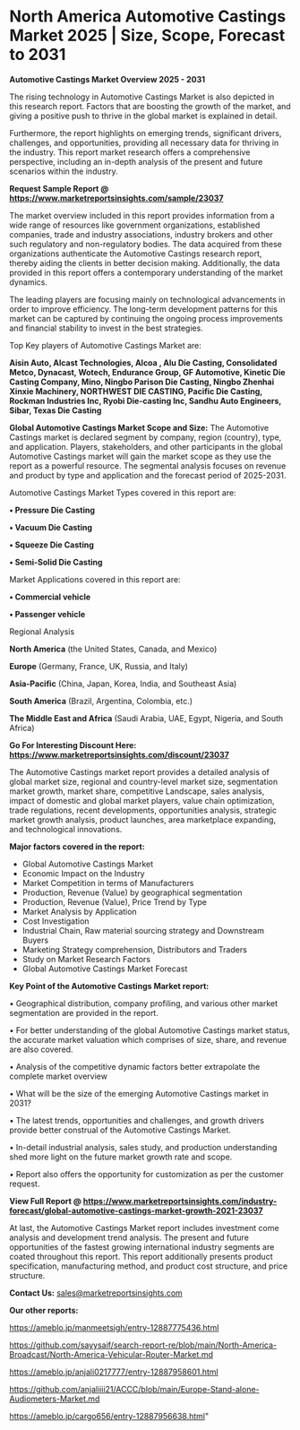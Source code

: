 # North America Automotive Castings Market 2025 | Size, Scope, Forecast to 2031

<Strong> Automotive Castings Market Overview 2025 - 2031</strong>

The rising technology in Automotive Castings Market is also depicted in this research report. Factors that are boosting the growth of the market, and giving a positive push to thrive in the global market is explained in detail.

Furthermore, the report highlights on emerging trends, significant drivers, challenges, and opportunities, providing all necessary data for thriving in the industry. This report market research offers a comprehensive perspective, including an in-depth analysis of the present and future scenarios within the industry.

<strong>Request Sample Report @ <a href=https://www.marketreportsinsights.com/sample/23037>https://www.marketreportsinsights.com/sample/23037</a></strong>

The market overview included in this report provides information from a wide range of resources like government organizations, established companies, trade and industry associations, industry brokers and other such regulatory and non-regulatory bodies. The data acquired from these organizations authenticate the Automotive Castings research report, thereby aiding the clients in better decision making. Additionally, the data provided in this report offers a contemporary understanding of the market dynamics.

The leading players are focusing mainly on technological advancements in order to improve efficiency. The long-term development patterns for this market can be captured by continuing the ongoing process improvements and financial stability to invest in the best strategies.

Top Key players of Automotive Castings Market are:

<strong>Aisin Auto, Alcast Technologies, Alcoa , Alu Die Casting, Consolidated Metco, Dynacast, Wotech, Endurance Group, GF Automotive, Kinetic Die Casting Company, Mino, Ningbo Parison Die Casting, Ningbo Zhenhai Xinxie Machinery, NORTHWEST DIE CASTING, Pacific Die Casting, Rockman Industries Inc, Ryobi Die-casting Inc, Sandhu Auto Engineers, Sibar, Texas Die Casting</strong>

<strong><b>Global Automotive Castings Market Scope and Size:</b></strong>
The Automotive Castings market is declared segment by company, region (country), type, and application. Players, stakeholders, and other participants in the global Automotive Castings market will gain the market scope as they use the report as a powerful resource. The segmental analysis focuses on revenue and product by type and application and the forecast period of 2025-2031.

Automotive Castings Market Types covered in this report are:

<strong>• Pressure Die Casting

• Vacuum Die Casting

• Squeeze Die Casting

• Semi-Solid Die Casting</strong>

Market Applications covered in this report are:

<strong>• Commercial vehicle

• Passenger vehicle</strong> 

Regional Analysis

<strong>North America</strong> (the United States, Canada, and Mexico)

<strong>Europe</strong> (Germany, France, UK, Russia, and Italy)

<strong>Asia-Pacific</strong> (China, Japan, Korea, India, and Southeast Asia)

<strong>South America</strong> (Brazil, Argentina, Colombia, etc.)

<strong>The Middle East and Africa</strong> (Saudi Arabia, UAE, Egypt, Nigeria, and South Africa)

<strong>Go For Interesting Discount Here: <a href=https://www.marketreportsinsights.com/discount/23037>https://www.marketreportsinsights.com/discount/23037</a></strong>

The Automotive Castings market report provides a detailed analysis of global market size, regional and country-level market size, segmentation market growth, market share, competitive Landscape, sales analysis, impact of domestic and global market players, value chain optimization, trade regulations, recent developments, opportunities analysis, strategic market growth analysis, product launches, area marketplace expanding, and technological innovations.

<strong><b>Major factors covered in the report:</b></strong>
<ul>
  <li>Global Automotive Castings Market </li>
  <li>Economic Impact on the Industry</li>
  <li>Market Competition in terms of Manufacturers</li>
  <li>Production, Revenue (Value) by geographical segmentation</li>
  <li>Production, Revenue (Value), Price Trend by Type</li>
  <li>Market Analysis by Application</li>
  <li>Cost Investigation</li>
  <li>Industrial Chain, Raw material sourcing strategy and Downstream Buyers</li>
  <li>Marketing Strategy comprehension, Distributors and Traders</li>
  <li>Study on Market Research Factors</li>
  <li>Global Automotive Castings Market Forecast</li>
</ul>

<strong><b>Key Point of the Automotive Castings Market report:</b></strong>

• Geographical distribution, company profiling, and various other market segmentation are provided in the report.

• For better understanding of the global Automotive Castings market status, the accurate market valuation which comprises of size, share, and revenue are also covered.

• Analysis of the competitive dynamic factors better extrapolate the complete market overview

• What will be the size of the emerging Automotive Castings market in 2031?

• The latest trends, opportunities and challenges, and growth drivers provide better construal of the Automotive Castings Market.

• In-detail industrial analysis, sales study, and production understanding shed more light on the future market growth rate and scope.

• Report also offers the opportunity for customization as per the customer request.

<strong><b>View Full Report @ <a href=https://www.marketreportsinsights.com/industry-forecast/global-automotive-castings-market-growth-2021-23037>https://www.marketreportsinsights.com/industry-forecast/global-automotive-castings-market-growth-2021-23037</a></b></strong>


At last, the Automotive Castings Market report includes investment come analysis and development trend analysis. The present and future opportunities of the fastest growing international industry segments are coated throughout this report. This report additionally presents product specification, manufacturing method, and product cost structure, and price structure.

<strong>Contact Us:</strong>
sales@marketreportsinsights.com

<strong>Our other reports:</strong>

<a href=https://ameblo.jp/manmeetsigh/entry-12887775436.html>https://ameblo.jp/manmeetsigh/entry-12887775436.html</a>

<a href=https://github.com/sayysaif/search-report-re/blob/main/North-America-Broadcast/North-America-Vehicular-Router-Market.md>https://github.com/sayysaif/search-report-re/blob/main/North-America-Broadcast/North-America-Vehicular-Router-Market.md</a>

<a href=https://ameblo.jp/anjali0217777/entry-12887958601.html>https://ameblo.jp/anjali0217777/entry-12887958601.html</a>

<a href=https://github.com/anjaliiii21/ACCC/blob/main/Europe-Stand-alone-Audiometers-Market.md>https://github.com/anjaliiii21/ACCC/blob/main/Europe-Stand-alone-Audiometers-Market.md</a>

<a href=https://ameblo.jp/cargo656/entry-12887956638.html>https://ameblo.jp/cargo656/entry-12887956638.html</a>"
